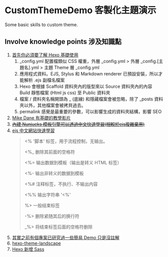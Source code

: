 # CustomThemeDemo 客製化主題演示

Some basic skills to custom theme.

## Involve knowledge points 涉及知識點

1. [首先你必須要了解 Hexo 基礎使用](https://hexo.io/zh-tw/docs/themes)
   1. _config.yml 配置檔類似 CSS 權重，外層 _config.yml > 外層 _config.[主題名].yml > 主題 Theme 層 _config.yml
   2. 應用程式資料。EJS, Stylus 和 Markdown renderer 已預設安裝，所以才能解析 .ejs 副檔名檔案
   3. Hexo 會根據 Scaffold 資料夾內的版型來以 Source 資料夾內的內容 Build 靜態檔案 (Html js css) 至 Public 資料夾
   4. 檔案 / 資料夾名稱開頭為 _ (底線) 和隱藏檔案會被忽略，除了 _posts 資料夾以外，其他檔案會被拷貝過去。
   5. permalink 感覺是最重要的參數，可以影響生成的資料夾結構，影響 SEO
2. [Mike Dane 有基礎的教學影片](https://www.youtube.com/watch?v=Kt7u5kr_P5o&list=PLLAZ4kZ9dFpOMJR6D25ishrSedvsguVSm&ab_channel=MikeDane)
3. [~~內建 Nunjucks 模板引擎可以透過中文快速學習(相較於ejs複雜棄用)~~](https://nunjucks.bootcss.com/)
4. [ejs 中文網站快速學習](https://ejs.bootcss.com/#promo)
   > <% '脚本' 标签，用于流程控制，无输出。
   >
   > <%_ 删除其前面的空格符
   >
   > <%= 输出数据到模板（输出是转义 HTML 标签）
   >
   > <%- 输出非转义的数据到模板
   >
   > <%# 注释标签，不执行、不输出内容
   >
   > <%% 输出字符串 '<%'
   >
   > %> 一般结束标签
   >
   > -%> 删除紧随其后的换行符
   >
   > _%> 将结束标签后面的空格符删除
5. [其實之前有個專案已研究過一些簡易 Demo 只是沒註解](https://github.com/Cara-Drumstick-Bug/Research-Co-writing/tree/master/Research-Hellow-Hexo)
5. [hexo-theme-landscape](https://github.com/hexojs/hexo-theme-landscape)
6. [Hexo 新增 Sass](https://jas0nhuang.github.io/2020/05/06/hexo-sass/)
